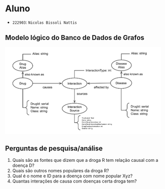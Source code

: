 # Aluno

* `222903`: `Nicolas Bissoli Nattis`

## Modelo lógico do Banco de Dados de Grafos

![model.png](images/model.png)

## Perguntas de pesquisa/análise

1. Quais são as fontes que dizem que a droga R tem relação causal com a doença D?
2. Quais são outros nomes populares da droga R?
3. Qual é o nome e ID para a doença com nome popular Xyz?
4. Quantas interações de causa com doenças certa droga tem?
